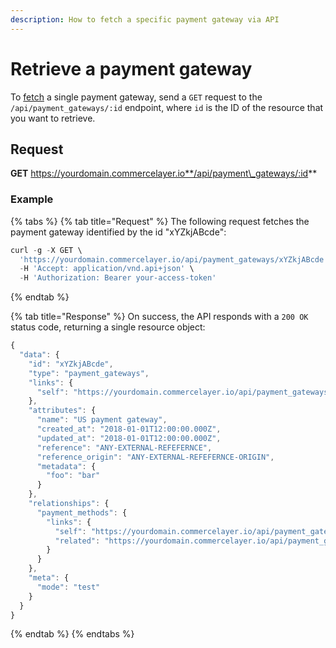 ```yaml
---
description: How to fetch a specific payment gateway via API
---
```


# Retrieve a payment gateway

To [fetch](https://docs.commercelayer.io/developers/fetching-resources) a single payment gateway, send a `GET` request to the `/api/payment_gateways/:id` endpoint, where `id` is the ID of the resource that you want to retrieve.

## Request

**GET** https://yourdomain.commercelayer.io**/api/payment\_gateways/:id**

### **Example**

{% tabs %}
{% tab title="Request" %}
The following request fetches the payment gateway identified by the id "xYZkjABcde":

```javascript
curl -g -X GET \
  'https://yourdomain.commercelayer.io/api/payment_gateways/xYZkjABcde' \
  -H 'Accept: application/vnd.api+json' \
  -H 'Authorization: Bearer your-access-token'
```
{% endtab %}

{% tab title="Response" %}
On success, the API responds with a `200 OK` status code, returning a single resource object:

```javascript
{
  "data": {
    "id": "xYZkjABcde",
    "type": "payment_gateways",
    "links": {
      "self": "https://yourdomain.commercelayer.io/api/payment_gateways/xYZkjABcde"
    },
    "attributes": {
      "name": "US payment gateway",
      "created_at": "2018-01-01T12:00:00.000Z",
      "updated_at": "2018-01-01T12:00:00.000Z",
      "reference": "ANY-EXTERNAL-REFEFERNCE",
      "reference_origin": "ANY-EXTERNAL-REFEFERNCE-ORIGIN",
      "metadata": {
        "foo": "bar"
      }
    },
    "relationships": {
      "payment_methods": {
        "links": {
          "self": "https://yourdomain.commercelayer.io/api/payment_gateways/xYZkjABcde/relationships/payment_methods",
          "related": "https://yourdomain.commercelayer.io/api/payment_gateways/xYZkjABcde/payment_methods"
        }
      }
    },
    "meta": {
      "mode": "test"
    }
  }
}
```
{% endtab %}
{% endtabs %}
